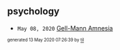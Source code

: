 ## psychology

* <code>May 08, 2020</code> [Gell-Mann Amnesia](2020-05-08T09-08-00-gell-mann-amnesia.md)

<sup><sub>generated 13 May 2020 07:26:39 by <a href='https://github.com/senorprogrammer/til'>til</a></sub></sup>
